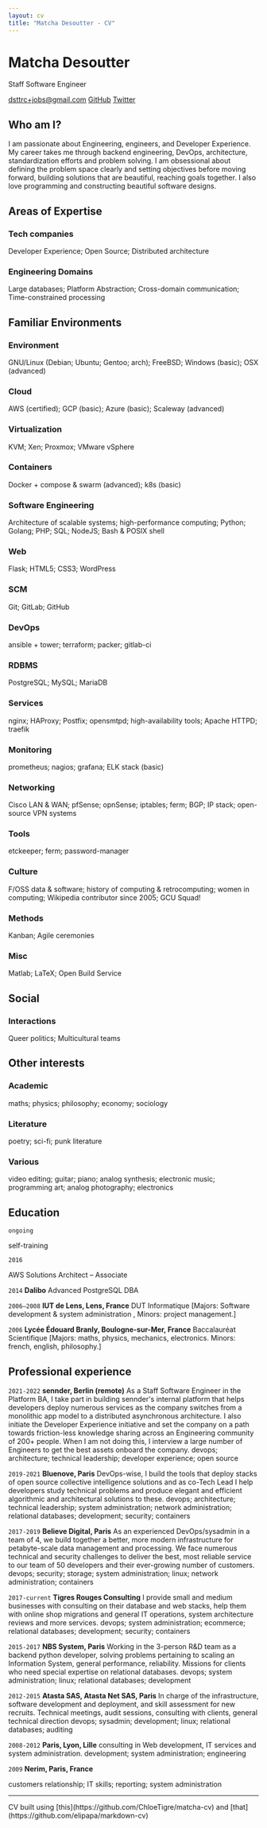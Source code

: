 ```yaml
---
layout: cv
title: "Matcha Desoutter - CV"
---
```


# Matcha Desoutter
Staff Software Engineer

<div id="webaddress">
    <a href="dsttrc+jobs@gmail.com">dsttrc+jobs@gmail.com</a>
    <a href="https://github.com/matchaxnb">GitHub</a>
    <a href="https://twitter.com/matcha_x">Twitter</a>
</div>


## Who am I?

I am passionate about Engineering, engineers, and Developer Experience. My career takes me through backend engineering, DevOps, architecture, standardization efforts and problem solving. I am obsessional about defining the problem space clearly and setting objectives before moving forward, building solutions that are beautiful, reaching goals together. I also love programming and constructing beautiful software designs.




## Areas of Expertise

### Tech companies
Developer Experience; Open Source; Distributed architecture

### Engineering Domains
Large databases; Platform Abstraction; Cross-domain communication; Time-constrained processing

## Familiar Environments

### Environment
GNU/Linux (Debian; Ubuntu; Gentoo; arch); FreeBSD; Windows (basic); OSX (advanced)

### Cloud
AWS (certified); GCP (basic); Azure (basic); Scaleway (advanced)

### Virtualization
KVM; Xen; Proxmox; VMware vSphere

### Containers
Docker + compose & swarm (advanced); k8s (basic)

### Software Engineering
Architecture of scalable systems; high-performance computing; Python; Golang; PHP; SQL; NodeJS; Bash & POSIX shell

### Web
Flask; HTML5; CSS3; WordPress

### SCM
Git; GitLab; GitHub

### DevOps
ansible + tower; terraform; packer; gitlab-ci

### RDBMS
PostgreSQL; MySQL; MariaDB

### Services
nginx; HAProxy; Postfix; opensmtpd; high-availability tools; Apache HTTPD; traefik

### Monitoring
prometheus; nagios; grafana; ELK stack (basic)

### Networking
Cisco LAN & WAN; pfSense; opnSense; iptables; ferm; BGP; IP stack; open-source VPN systems

### Tools
etckeeper; ferm; password-manager

### Culture
F/OSS data & software; history of computing & retrocomputing; women in computing; Wikipedia contributor since 2005; GCU Squad!

### Methods
Kanban; Agile ceremonies

### Misc
Matlab; LaTeX; Open Build Service

## Social

### Interactions
Queer politics; Multicultural teams

## Other interests

### Academic
maths; physics; philosophy; economy; sociology

### Literature
poetry; sci-fi; punk literature

### Various
video editing; guitar; piano; analog synthesis; electronic music; programming art; analog photography; electronics

## Education


`ongoing`

self-training

`2016`

AWS Solutions Architect – Associate

`2014`
__Dalibo__
Advanced PostgreSQL DBA

`2006–2008`
__IUT de Lens, Lens, France__
DUT Informatique [Majors: Software development & system administration , Minors: project management.]

`2006`
__Lycée Édouard Branly, Boulogne-sur-Mer, France__
Baccalauréat Scientifique [Majors: maths, physics, mechanics, electronics. Minors: french, english, philosophy.]


## Professional experience


`2021-2022`
__sennder, Berlin (remote)__
As a Staff Software Engineer in the Platform BA, I take part in building sennder's internal platform that helps developers deploy numerous services as the company switches from a monolithic app model to a distributed asynchronous architecture. I also initiate the Developer Experience initiative and set the company on a path towards friction-less knowledge sharing across an Engineering community of 200+ people. When I am not doing this, I interview a large number of Engineers to get the best assets onboard the company.
devops; architecture; technical leadership; developer experience; open source

`2019-2021`
__Bluenove, Paris__
DevOps-wise, I build the tools that deploy stacks of open source collective intelligence solutions and as co-Tech Lead I help developers study technical problems and produce elegant and efficient algorithmic and architectural solutions to these.
devops; architecture; technical leadership; system administration; network administration; relational databases; development; security; containers

`2017-2019`
__Believe Digital, Paris__
As an experienced DevOps/sysadmin in a team of 4, we build together a better, more modern infrastructure for petabyte-scale data management and processing. We face numerous technical and security challenges to deliver the best, most reliable service to our team of 50 developers and their ever-growing number of customers.
devops; security; storage; system administration; linux; network administration; containers

`2017-current`
__Tigres Rouges Consulting__
I provide small and medium businesses with consulting on their database and web stacks, help them with online shop migrations and general IT operations, system architecture reviews and more services.
devops; system administration; ecommerce; relational databases; development; security; containers

`2015-2017`
__NBS System, Paris__
Working in the 3-person R&D team as a backend python developer, solving problems pertaining to scaling an Information System, general performance, reliability. Missions for clients who need special expertise on relational databases.
devops; system administration; linux; relational databases; development

`2012-2015`
__Atasta SAS, Atasta Net SAS, Paris__
In charge of the infrastructure, software development and deployment, and skill assessment for new recruits. Technical meetings, audit sessions, consulting with clients, general technical direction
devops; sysadmin; development; linux; relational databases; auditing

`2008-2012`
__Paris, Lyon, Lille__
consulting in Web development, IT services and system administration.
development; system administration; engineering

`2009`
__Nerim, Paris, France__

customers relationship; IT skills; reporting; system administration



<div class="no-show-print small">
<hr />
CV built using [this](https://github.com/ChloeTigre/matcha-cv) and [that](https://github.com/elipapa/markdown-cv)
</div>
